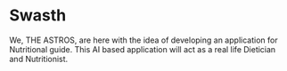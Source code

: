 # Swasth
We, THE ASTROS, are here with the idea of developing an application for Nutritional guide. This AI based application will act as a real life Dietician and Nutritionist.
